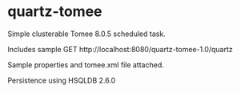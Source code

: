 # quartz-tomee

Simple clusterable Tomee 8.0.5 scheduled task.

Includes sample GET http://localhost:8080/quartz-tomee-1.0/quartz

Sample properties and tomee.xml file attached.

Persistence using HSQLDB 2.6.0
